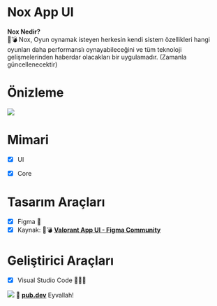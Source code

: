 # Nox App UI

<b>Nox Nedir?</b>
<br>
👾💣 Nox, Oyun oynamak isteyen herkesin kendi sistem özellikleri hangi oyunları daha performanslı oynayabileceğini ve tüm teknoloji gelişmelerinden haberdar olacakları bir uygulamadır.
(Zamanla güncellenecektir)


# Önizleme
![](https://imgyukle.com/f/2023/01/03/J2Aj96.png)


# Mimari

- [x] UI
- [x] Core


# Tasarım Araçları

- [x] Figma 🎨
- [x] Kaynak: 👾💣 <a href="https://www.figma.com/file/rNKHNvlyvGvECX3ekiVVXW/Valorant---Game-Guide-App-(Community)?node-id=267%3A285" target="_blank"><b>Valorant App UI - Figma Community</b>
</a>




# Geliştirici Araçları

- [x] Visual Studio Code 👨🏼‍💻

<img src="https://media0.giphy.com/media/fvfRNXU8gkH0sLvDzQ/giphy.gif?cid=6c09b9523b4db55d503152e134a0595896b0fabf39e55631&rid=giphy.gif&ct=g" />
💙 <a href="https://pub.dev/" target="_blank"><b>pub.dev</b></a> Eyvallah!
